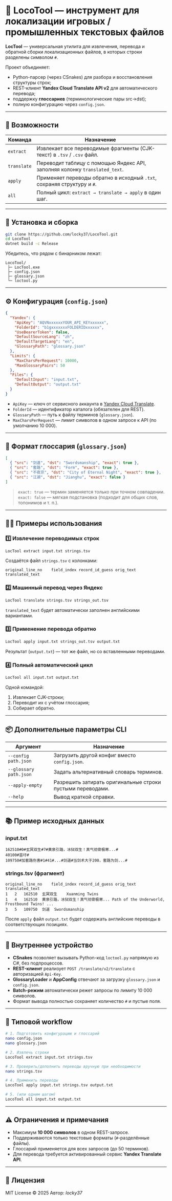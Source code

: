 # 🧩 LocoTool — инструмент для локализации игровых / промышленных текстовых файлов

**LocTool** — универсальная утилита для извлечения, перевода и обратной сборки
локализационных файлов, в которых строки разделены символом `#`.

Проект объединяет:
- Python-парсер (через CSnakes) для разбора и восстановления структуры строк;
- REST-клиент **Yandex Cloud Translate API v2** для автоматического перевода;
- поддержку **глоссариев** (терминологические пары src→dst);
- полную конфигурацию через `config.json`.

---

## 🚀 Возможности

| Команда | Назначение |
|----------|-------------|
| `extract`  | Извлекает все переводимые фрагменты (CJK-текст) в `.tsv` / `.csv` файл. |
| `translate`| Переводит таблицу с помощью Яндекс API, заполняя колонку `translated_text`. |
| `apply`    | Применяет переводы обратно в исходный `.txt`, сохраняя структуру и `#`. |
| `all`      | Полный цикл: `extract → translate → apply` в один шаг. |

---

## 🧰 Установка и сборка

```bash
git clone https://github.com/locky37/LocoTool.git
cd LocoTool
dotnet build -c Release
````

Убедитесь, что рядом с бинарником лежат:

```
LocoTool/
 ├─ LocTool.exe
 ├─ config.json
 ├─ glossary.json
 └─ loctool.py
```

---

## ⚙️ Конфигурация (`config.json`)

```json
{
  "Yandex": {
    "ApiKey": "AQVNxxxxxxYOUR_API_KEYxxxxxx",
    "FolderId": "b1gxxxxxxxFOLDERIDxxxxxx",
    "UseBearerToken": false,
    "DefaultSourceLang": "zh",
    "DefaultTargetLang": "en",
    "GlossaryPath": "glossary.json"
  },
  "Limits": {
    "MaxCharsPerRequest": 10000,
    "MaxGlossaryPairs": 50
  },
  "Files": {
    "DefaultInput": "input.txt",
    "DefaultOutput": "output.txt"
  }
}
```

* `ApiKey` — ключ от сервисного аккаунта в [Yandex Cloud Translate](https://yandex.cloud/ru/docs/translate/).
* `FolderId` — идентификатор каталога (обязателен для REST).
* `GlossaryPath` — путь к файлу терминов (`glossary.json`).
* `MaxCharsPerRequest` — лимит символов в одном запросе к API (по умолчанию 10 000).

---

## 📖 Формат глоссария (`glossary.json`)

```json
[
  { "src": "剑道", "dst": "Swordsmanship", "exact": true },
  { "src": "套路", "dst": "Form", "exact": true },
  { "src": "不夜京", "dst": "City of Eternal Night", "exact": true },
  { "src": "江湖", "dst": "Jianghu", "exact": false }
]
```

> `exact: true` — термин заменяется только при точном совпадении.
> `exact: false` — мягкая подстановка (подходит для общих слов, топонимов и т. п.).

---

## 🧑‍💻 Примеры использования

### 1️⃣ Извлечение переводимых строк

```bash
LocTool extract input.txt strings.tsv
```

Создаётся файл `strings.tsv` с колонками:

```
original_line_no	field_index	record_id_guess	orig_text	translated_text
```

### 2️⃣ Машинный перевод через Яндекс

```bash
LocTool translate strings.tsv strings_out.tsv
```

`translated_text` будет автоматически заполнен английскими вариантами.

### 3️⃣ Применение перевода обратно

```bash
LocTool apply input.txt strings_out.tsv output.txt
```

Результат (`output.txt`) — тот же файл, но со вставленными переводами.

### 4️⃣ Полный автоматический цикл

```bash
LocTool all input.txt output.txt
```

Одной командой:

1. Извлекает CJK-строки;
2. Переводит их с учётом глоссария;
3. Собирает обратно.

---

## 📦 Дополнительные параметры CLI

| Аргумент               | Назначение                                                 |
| ---------------------- | ---------------------------------------------------------- |
| `--config path.json`   | Загрузить другой конфиг вместо `config.json`.              |
| `--glossary path.json` | Задать альтернативный словарь терминов.                    |
| `--apply-empty`        | Разрешить затирать оригинальные строки пустыми переводами. |
| `--help`               | Вывод краткой справки.                                     |

---

## 📚 Пример исходных данных

### input.txt

```text
162510#0#玄冥双生#7#黄泉引路，冰狱双生！真气彻骨极寒...#
40100#苗圩#
109750#加套路伤害#1#41#...#剑道#当剑术大于200，套路为剑...#
```

### strings.tsv (фрагмент)

```
original_line_no	field_index	record_id_guess	orig_text	translated_text
1	2	162510	玄冥双生	Xuanming Twins
1	4	162510	黄泉引路，冰狱双生！真气彻骨极寒...	Path of the Underworld, Frostbound Twins! ...
3	5	109750	剑道	Swordsmanship
```

После `apply` файл `output.txt` будет содержать английские переводы в соответствующих позициях.

---

## 🧩 Внутреннее устройство

* **CSnakes** позволяет вызывать Python-код `loctool.py` напрямую из C#, без подпроцессов.
* **REST-клиент** реализует `POST /translate/v2/translate` с авторизацией `Api-Key`.
* **GlossaryLoader** и **AppConfig** отвечают за загрузку `glossary.json` и `config.json`.
* **Batch-режим** автоматически режет запросы по лимиту 10 000 символов.
* Формат вывода полностью сохраняет количество `#` и пустые поля.

---

## 🧾 Типовой workflow

```bash
# 1. Подготовить конфигурацию и глоссарий
nano config.json
nano glossary.json

# 2. Извлечь строки
LocoTool extract input.txt strings.tsv

# 3. Проверить/дополнить переводы вручную при необходимости
nano strings.tsv

# 4. Применить переводы
LocoTool apply input.txt strings.tsv output.txt

# 5. (или одним шагом)
LocoTool all input.txt output.txt
```

---

## ⚠️ Ограничения и примечания

* Максимум **10 000 символов** в одном REST-запросе.
* Поддерживаются только текстовые форматы (`#`-разделённые файлы).
* Глоссарий применяется для всех запросов (до 50 терминов).
* Для перевода требуется активированный сервис **Yandex Translate API**.

---

## 🧩 Лицензия

MIT License © 2025
Автор: *locky37*